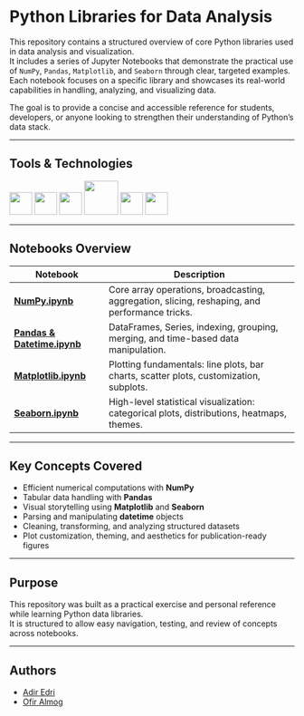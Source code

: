 # Python Libraries for Data Analysis

This repository contains a structured overview of core Python libraries used in data analysis and visualization.  
It includes a series of Jupyter Notebooks that demonstrate the practical use of `NumPy`, `Pandas`, `Matplotlib`, and `Seaborn` through clear, targeted examples.  
Each notebook focuses on a specific library and showcases its real-world capabilities in handling, analyzing, and visualizing data.

The goal is to provide a concise and accessible reference for students, developers, or anyone looking to strengthen their understanding of Python’s data stack.


---

## Tools & Technologies

<a href="https://jupyter.org/" target="_blank"> <img src="https://upload.wikimedia.org/wikipedia/commons/thumb/3/38/Jupyter_logo.svg/1200px-Jupyter_logo.svg.png" width="40px"/></a>
<a href="https://www.python.org" target="_blank"> <img src="https://img.icons8.com/color/48/000000/python.png" width="40px"/></a>
<a href="https://numpy.org/" target="_blank"> <img src="https://miro.medium.com/v2/resize:fit:1001/1*vPezx00A1u0WAfS8e8wBXQ.png" width="40px"/></a>
<a href="https://pandas.pydata.org/" target="_blank"> <img src="https://geo-python-site.readthedocs.io/en/latest/_images/pandas_logo.png" width="60px"/></a>
<a href="https://matplotlib.org/" target="_blank"> <img src="https://upload.wikimedia.org/wikipedia/commons/thumb/8/84/Matplotlib_icon.svg/2048px-Matplotlib_icon.svg.png" width="40px"/></a>
<a href="https://seaborn.pydata.org/" target="_blank"> <img src="https://user-images.githubusercontent.com/315810/92161415-9e357100-edfe-11ea-917d-f9e33fd60741.png" width="40px"/></a>

---

## Notebooks Overview

| Notebook | Description |
|----------|-------------|
| **[NumPy.ipynb](./NumPy.ipynb)** | Core array operations, broadcasting, aggregation, slicing, reshaping, and performance tricks. |
| **[Pandas & Datetime.ipynb](./Pandas%20&%20Datetime.ipynb)** | DataFrames, Series, indexing, grouping, merging, and time-based data manipulation. |
| **[Matplotlib.ipynb](./Matplotlib.ipynb)** | Plotting fundamentals: line plots, bar charts, scatter plots, customization, subplots. |
| **[Seaborn.ipynb](./Seaborn.ipynb)** | High-level statistical visualization: categorical plots, distributions, heatmaps, themes. |

---

## Key Concepts Covered

- Efficient numerical computations with **NumPy**
- Tabular data handling with **Pandas**
- Visual storytelling using **Matplotlib** and **Seaborn**
- Parsing and manipulating **datetime** objects
- Cleaning, transforming, and analyzing structured datasets
- Plot customization, theming, and aesthetics for publication-ready figures

---

## Purpose

This repository was built as a practical exercise and personal reference while learning Python data libraries.  
It is structured to allow easy navigation, testing, and review of concepts across notebooks.  

---

## Authors

- [Adir Edri](https://github.com/adiredri)
- [Ofir Almog](https://github.com/Ofigu)
